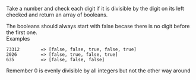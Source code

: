 Take a number and check each digit if it is divisible by the digit on its left checked and return an array of booleans.<br>

The booleans should always start with false becase there is no digit before the first one.<br>
Examples

    73312        => [false, false, true, false, true]
    2026         => [false, true, false, true]
    635          => [false, false, false]

Remember 0 is evenly divisible by all integers but not the other way around
